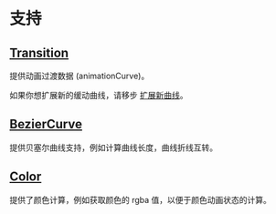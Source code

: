 # 支持

## [Transition](http://transition.jiaminghi.com)

提供动画过渡数据 (animationCurve)。

如果你想扩展新的缓动曲线，请移步 [扩展新曲线](http://transition.jiaminghi.com/guide/#扩展缓动曲线)。

## [BezierCurve](https://github.com/DataV-Team/bezierCurve)

提供贝塞尔曲线支持，例如计算曲线长度，曲线折线互转。

## [Color](https://github.com/DataV-Team/Color)

提供了颜色计算，例如获取颜色的 rgba 值，以便于颜色动画状态的计算。
